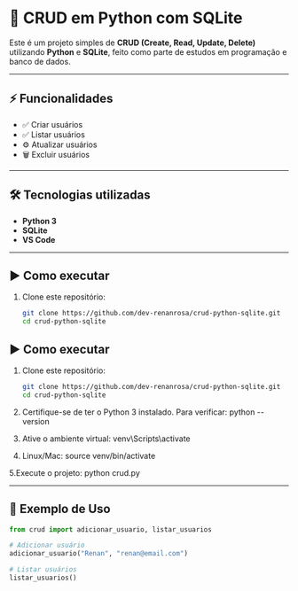 # 📌 CRUD em Python com SQLite

Este é um projeto simples de **CRUD (Create, Read, Update, Delete)** utilizando **Python** e **SQLite**, feito como parte de estudos em programação e banco de dados.

---

## ⚡ Funcionalidades
- ✅ Criar usuários  
- ✅ Listar usuários  
- ⚙️ Atualizar usuários  
- 🗑️ Excluir usuários  

---

## 🛠 Tecnologias utilizadas
- **Python 3**  
- **SQLite**  
- **VS Code**  

---

## ▶️ Como executar

1. Clone este repositório:
   ```bash
   git clone https://github.com/dev-renanrosa/crud-python-sqlite.git
   cd crud-python-sqlite

## ▶️ Como executar

1. Clone este repositório:
   ```bash
   git clone https://github.com/dev-renanrosa/crud-python-sqlite.git
   cd crud-python-sqlite

2. Certifique-se de ter o Python 3 instalado.
Para verificar:
python --version

3. Ative o ambiente virtual:
venv\Scripts\activate

4. Linux/Mac:
source venv/bin/activate

5.Execute o projeto:
python crud.py

---

## 📖 Exemplo de Uso

```python
from crud import adicionar_usuario, listar_usuarios

# Adicionar usuário
adicionar_usuario("Renan", "renan@email.com")

# Listar usuários
listar_usuarios()


